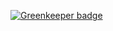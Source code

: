 
[![Greenkeeper badge](https://badges.greenkeeper.io/HelveticSpeedrunners/speedrun.ch.svg)](https://greenkeeper.io/)
